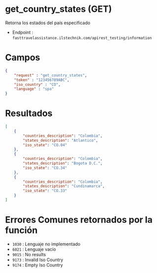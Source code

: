 # get_country_states (GET)

Retorna los estados del país especificado

* Endpoint : ```fasttravelassistance.ilstechnik.com/apirest_testing/information```

# Campos

```JSON
{
    "request" : "get_country_states",
    "token" : "123456789ABC",
    "iso_country" : "CO",
    "language" : "spa"
}
```

# Resultados

```JSON
[
    {
        "countries_description": "Colombia",
        "states_description": "Atlantico",
        "iso_state": "CO.04"
    },
    {
        "countries_description": "Colombia",
        "states_description": "Bogota D.C.",
        "iso_state": "CO.34"
    },
    {
        "countries_description": "Colombia",
        "states_description": "Cundinamarca",
        "iso_state": "CO.33"
    }
]
```

# Errores Comunes retornados por la función

* ```1030``` : Lenguaje no implementado
* ```6021``` : Lenguaje vacío
* ```9015``` : No results
* ```9173``` : Invalid Iso Country
* ```9174``` : Empty Iso Country